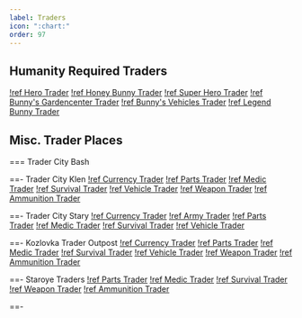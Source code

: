 ```yaml
---
label: Traders
icon: ":chart:"
order: 97
---
```

## Humanity Required Traders
[!ref Hero Trader](/traders/hero.md)
[!ref Honey Bunny Trader](/traders/honey-bunny.md)
[!ref Super Hero Trader](/traders/super-hero.md)
[!ref Bunny's Gardencenter Trader](/traders/bunnys-gardencenter.md)
[!ref Bunny's Vehicles Trader](/traders/bunnys-vehicles.md)
[!ref Legend Bunny Trader](/traders/legend-bunny.md)

## Misc. Trader Places
=== Trader City Bash

==- Trader City Klen
[!ref Currency Trader](/traders/currency.md)
[!ref Parts Trader](/traders/parts.md)
[!ref Medic Trader](/traders/medic.md)
[!ref Survival Trader](/traders/survival.md)
[!ref Vehicle Trader](/traders/vehicle.md)
[!ref Weapon Trader](/traders/weapon.md)
[!ref Ammunition Trader](/traders/ammunition.md)

==- Trader City Stary
[!ref Currency Trader](/traders/currency.md)
[!ref Army Trader](/traders/army.md)
[!ref Parts Trader](/traders/parts.md)
[!ref Medic Trader](/traders/medic.md)
[!ref Survival Trader](/traders/survival.md)
[!ref Vehicle Trader](/traders/vehicle.md)

==- Kozlovka Trader Outpost
[!ref Currency Trader](/traders/currency.md)
[!ref Parts Trader](/traders/parts.md)
[!ref Medic Trader](/traders/medic.md)
[!ref Survival Trader](/traders/survival.md)
[!ref Vehicle Trader](/traders/vehicle.md)
[!ref Weapon Trader](/traders/weapon.md)
[!ref Ammunition Trader](/traders/ammunition.md)

==- Staroye Traders
[!ref Parts Trader](/traders/parts.md)
[!ref Medic Trader](/traders/medic.md)
[!ref Survival Trader](/traders/survival.md)
[!ref Weapon Trader](/traders/weapon.md)
[!ref Ammunition Trader](/traders/ammunition.md)

==-